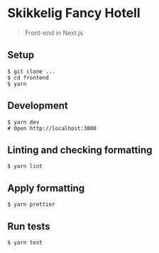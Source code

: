 # Skikkelig Fancy Hotell

> Front-end in Next.js

## Setup

```
$ git clone ...
$ cd frontend
$ yarn
```

## Development

```
$ yarn dev
# Open http://localhost:3000
```

## Linting and checking formatting

```
$ yarn lint
```

## Apply formatting

```
$ yarn prettier
```

## Run tests

```
$ yarn test
```
